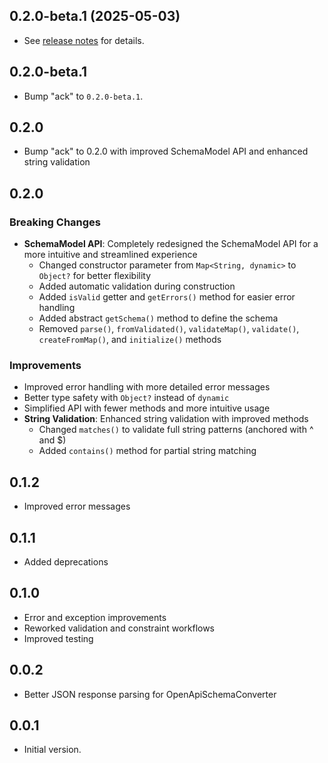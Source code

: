 ## 0.2.0-beta.1 (2025-05-03)

* See [release notes](https://github.com/btwld/ack/releases/tag/v0.2.0-beta.1) for details.


## 0.2.0-beta.1

 - Bump "ack" to `0.2.0-beta.1`.

## 0.2.0

 - Bump "ack" to 0.2.0 with improved SchemaModel API and enhanced string validation

## 0.2.0

### Breaking Changes

- **SchemaModel API**: Completely redesigned the SchemaModel API for a more intuitive and streamlined experience
  - Changed constructor parameter from `Map<String, dynamic>` to `Object?` for better flexibility
  - Added automatic validation during construction
  - Added `isValid` getter and `getErrors()` method for easier error handling
  - Added abstract `getSchema()` method to define the schema
  - Removed `parse()`, `fromValidated()`, `validateMap()`, `validate()`, `createFromMap()`, and `initialize()` methods

### Improvements

- Improved error handling with more detailed error messages
- Better type safety with `Object?` instead of `dynamic`
- Simplified API with fewer methods and more intuitive usage
- **String Validation**: Enhanced string validation with improved methods
  - Changed `matches()` to validate full string patterns (anchored with ^ and $)
  - Added `contains()` method for partial string matching

## 0.1.2

- Improved error messages

## 0.1.1

-  Added deprecations

## 0.1.0

-  Error and exception improvements
-  Reworked validation and constraint workflows
-  Improved testing

## 0.0.2

-  Better JSON response parsing for OpenApiSchemaConverter

## 0.0.1

-  Initial version.